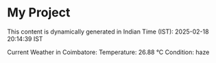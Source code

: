 # My Project

This content is dynamically generated in Indian Time (IST): 2025-02-18 20:14:39 IST


Current Weather in Coimbatore:
Temperature: 26.88 °C
Condition: haze

